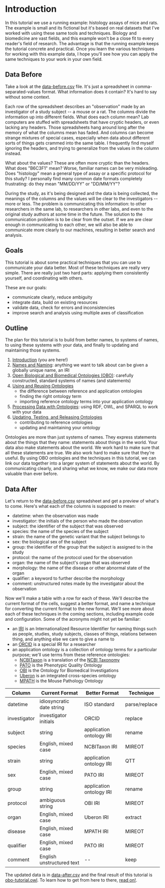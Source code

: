 # Introduction

In this tutorial we use a running example: histology assays of mice and rats. The example is small and its fictional but it's based on real datasets that I've worked with using these same tools and techniques. Biology and biomedicine are vast fields, and this example won't be a close fit to every reader's field of research. The advantage is that the running example keeps the tutorial concrete and practical. Once you learn the various techniques for working with this example data, I hope you'll see how you can apply the same techniques to your work in your own field.


## Data Before

Take a look at the [data-before.csv][] file. It's just a spreadsheet in comma-separated-values format. What information does it contain? It's hard to say without some context.

Each row of the spreadsheet describes an "observation" made by an investigator of a study subject -- a mouse or a rat. The columns divide the information up into different fields. What does each column mean? Lab computers are stuffed with spreadsheets that have cryptic headers, or even lacking any headers. Those spreadsheets hang around long after the memory of what the columns mean has faded. And columns can become strange mixtures of special cases, especially when data about different sorts of things gets crammed into the same table. I frequently find myself ignoring the headers, and trying to generalize from the values in the column instead.

What about the values? These are often more cryptic than the headers. What does "B6C3F1" mean? Worse, familiar names can be very misleading. Does "histology" mean a general type of assay or a specific protocol for this study? I personally find many common date formats completely frustrating: do they mean "MM/DD/YY" or "DD/MM/YY"?

During the study, as it's being designed and the data is being collected, the meanings of the columns and the values will be clear to the investigators -- more or less. The problem is communicating this information: to other researchers in the same lab, to researchers in other labs, and even to the original study authors at some time in the future. The solution to the communication problem is to be clear from the outset. If we are are clear enough in communicating to each other, we will also be able to communicate more clearly to our machines, resulting in better search and analysis.

[data-before.csv]: https://github.com/jamesaoverton/obo-tutorial/blob/master/examples/data-before.csv


## Goals

This tutorial is about some practical techniques that you can use to communicate your data better. Most of these techniques are really very simple. There are really just two hard parts: applying them consistently yourself, and coordinating with others.

These are our goals:

- communicate clearly, reduce ambiguity
- integrate data, build on existing resources
- validate data, check for errors and inconsistencies
- improve search and analysis using multiple axes of classification


## Outline

The plan for this tutorial is to build from better names, to systems of names, to using these systems with your data, and finally to updating and maintaining those systems.

1. [Introduction](https://github.com/jamesaoverton/obo-tutorial/blob/master/docs/introduction.md) (you are here!)
2. [Names and Naming](https://github.com/jamesaoverton/obo-tutorial/blob/master/docs/names.md): anything we want to talk about can be given a globally unique name, an IRI
3. [Open Biological and Biomedical Ontologies (OBO)](https://github.com/jamesaoverton/obo-tutorial/blob/master/docs/obo.md): carefully constructed, standard systems of names (and statements)
4. [Using and Reusing Ontologies](https://github.com/jamesaoverton/obo-tutorial/blob/master/docs/using-and-reusing.md)
    - the difference between reference and application ontologies
    - finding the right ontology term
    - importing reference ontology terms into your application ontology
5. [Processing Data with Ontologies](https://github.com/jamesaoverton/obo-tutorial/blob/master/docs/processing-data.md): using RDF, OWL, and SPARQL to work with your data
6. [Updating, Testing, and Releasing Ontologies](https://github.com/jamesaoverton/obo-tutorial/blob/master/docs/ontology-development.md)
    - contributing to reference ontologies
    - updating and maintaining your ontology

Ontologies are more than just systems of names. They express statements about the things that they name: statements about things in the world. Your data also make statements about the world. We work hard to make sure that all these statements are true. We also work hard to make sure that they're useful. By using OBO ontologies and the techniques in this tutorial, we can link our data together into a larger system of statements about the world. By communicating clearly, and sharing what we know, we make our data more valuable than ever before.


## Data After

Let's return to the [data-before.csv][] spreadsheet and get a preview of what's to come. Here's what each of the columns is supposed to mean:

- datetime: when the observation was made
- investigator: the initials of the person who made the observation
- subject: the identifier of the subject that was observed
- species: the name of the species of the subject
- strain: the name of the genetic variant that the subject belongs to
- sex: the biological sex of the subject
- group: the identifier of the group that the subject is assigned to in the study
- protocol: the name of the protocol used for the observation
- organ: the name of the subject's organ that was observed
- morphology: the name of the disease or other abnormal state of the organ
- qualifier: a keyword to further describe the morphology
- comment: unstructured notes made by the investigator about the observation

Now we'll make a table with a row for each of these. We'll describe the current format of the cells, suggest a better format, and name a technique for converting the current format to the new format. We'll see more about each of these techniques in the coming sections, including example code and configuration. Some of the acronyms might not yet be familiar:

- an [IRI](https://en.wikipedia.org/wiki/Internationalized_resource_identifier) is an Internationalized Resource Identifier for naming things such as people, studies, study subjects, classes of things, relations between thing, and anything else we care to give a name to
- an [ORCID](http://orcid.org) is a special IRI for a researcher
- an application ontology is a collection of ontology terms for a particular purpose; we'll use terms from these reference ontologies:
    - [NCBITaxon](http://www.obofoundry.org/wiki/index.php/NCBITaxon:Main_Page) is a translation of the [NCBI Taxonomy](http://www.ncbi.nlm.nih.gov/Taxonomy/Browser/wwwtax.cgi)
    - [PATO](http://obofoundry.org/wiki/index.php/PATO:Main_Page) is the Phenotypic Quality Ontology
    - [OBI](http://obi-ontology.org) is the Ontology for Biomedical Investigations
    - [Uberon](http://uberon.org) is an integrated cross-species ontology
    - [MPATH](http://obofoundry.org/cgi-bin/detail.cgi?id=mouse_pathology) is the Mouse Pathology Ontology


Column       |Current Format            |Better Format             |Technique
-------------|--------------------------|--------------------------|----------
datetime     |idiosyncratic date string |ISO standard              |parse/replace
investigator |investigator initials     |ORCID                     |replace
subject      |string                    |application ontology IRI  |rename
species      |English, mixed case       |NCBITaxon IRI             |MIREOT
strain       |string                    |application ontology IRI  |QTT
sex          |English, mixed case       |PATO IRI                  |MIREOT
group        |string                    |application ontology IRI  |rename
protocol     |ambiguous string          |OBI IRI                   |MIREOT
organ        |English, mixed case       |Uberon IRI                |extract
disease      |English, mixed case       |MPATH IRI                 |MIREOT
qualifier    |English, mixed case       |PATO IRI                  |MIREOT
comment      |English unstructured text |--                        |keep


The updated data is in [data-after.csv](https://github.com/jamesaoverton/obo-tutorial/blob/master/examples/data-after.csv) and the final result of this tutorial is [obo-tutorial.owl](https://github.com/jamesaoverton/obo-tutorial/raw/master/examples/obo-tutorial.owl). To learn how to get from here to there, [read on!](https://github.com/jamesaoverton/obo-tutorial/blob/master/docs/names.md).

